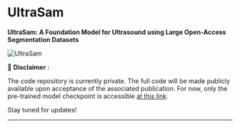 # UltraSam

**UltraSam: A Foundation Model for Ultrasound using Large Open-Access Segmentation Datasets**

![UltraSam](./assets/UltraSam_ipcai.png)

🚨  **Disclaimer** :

The code repository is currently private. The full code will be made publicly available upon acceptance of the associated publication. For now, only the pre-trained model checkpoint is accessible [at this link](https://drive.google.com/file/d/1dtaeQXkZMvDY-Wgj32sN9_7eA0v9Ub1_/view?usp=sharing).

Stay tuned for updates!

---
